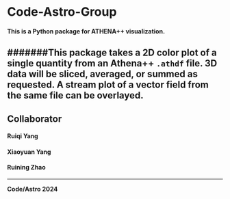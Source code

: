 # Code-Astro-Group
#### This is a Python package for ATHENA++ visualization.

#######This package takes a 2D color plot of a single quantity from an Athena++ `.athdf` file. 3D data will be sliced, averaged, or summed as requested. A stream plot of a vector field from the same file can be overlayed.
---------------------------------
## Collaborator
#### Ruiqi Yang
#### Xiaoyuan Yang
#### Ruining Zhao
---------------------------------
**Code/Astro 2024**
